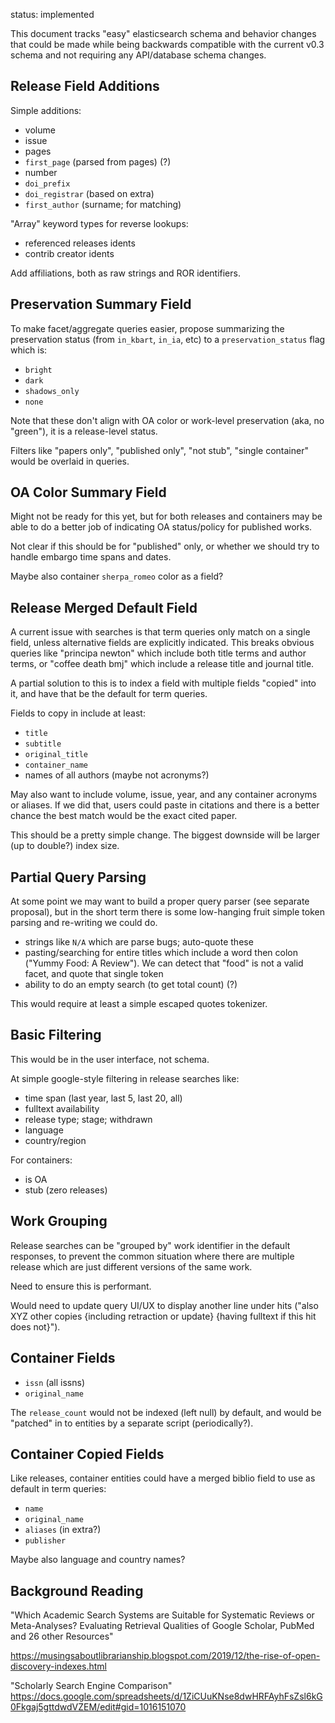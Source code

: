 
status: implemented

This document tracks "easy" elasticsearch schema and behavior changes that
could be made while being backwards compatible with the current v0.3 schema and
not requiring any API/database schema changes.

## Release Field Additions

Simple additions:

- volume
- issue
- pages
- `first_page` (parsed from pages) (?)
- number
- `doi_prefix`
- `doi_registrar` (based on extra)
- `first_author` (surname; for matching)

"Array" keyword types for reverse lookups:

- referenced releases idents
- contrib creator idents

Add affiliations, both as raw strings and ROR identifiers.


## Preservation Summary Field

To make facet/aggregate queries easier, propose summarizing the preservation
status (from `in_kbart`, `in_ia`, etc) to a `preservation_status` flag which
is:

- `bright`
- `dark`
- `shadows_only`
- `none`

Note that these don't align with OA color or work-level preservation (aka, no
"green"), it is a release-level status.

Filters like "papers only", "published only", "not stub", "single container"
would be overlaid in queries.


## OA Color Summary Field

Might not be ready for this yet, but for both releases and containers may be
able to do a better job of indicating OA status/policy for published works.

Not clear if this should be for "published" only, or whether we should try to
handle embargo time spans and dates.

Maybe also container `sherpa_romeo` color as a field?


## Release Merged Default Field

A current issue with searches is that term queries only match on a single
field, unless alternative fields are explicitly indicated. This breaks obvious
queries like "principa newton" which include both title terms and author terms,
or "coffee death bmj" which include a release title and journal title.

A partial solution to this is to index a field with multiple fields "copied"
into it, and have that be the default for term queries.

Fields to copy in include at least:

- `title`
- `subtitle`
- `original_title`
- `container_name`
- names of all authors (maybe not acronyms?)

May also want to include volume, issue, year, and any container acronyms or
aliases. If we did that, users could paste in citations and there is a better
chance the best match would be the exact cited paper.

This should be a pretty simple change. The biggest downside will be larger (up
to double?) index size.


## Partial Query Parsing

At some point we may want to build a proper query parser (see separate
proposal), but in the short term there is some low-hanging fruit simple token
parsing and re-writing we could do.

- strings like `N/A` which are parse bugs; auto-quote these
- pasting/searching for entire titles which include a word then colon ("Yummy
  Food: A Review"). We can detect that "food" is not a valid facet, and quote
  that single token
- ability to do an empty search (to get total count) (?)

This would require at least a simple escaped quotes tokenizer.


## Basic Filtering

This would be in the user interface, not schema.

At simple google-style filtering in release searches like:

- time span (last year, last 5, last 20, all)
- fulltext availability
- release type; stage; withdrawn
- language
- country/region

For containers:

- is OA
- stub (zero releases)

## Work Grouping

Release searches can be "grouped by" work identifier in the default responses,
to prevent the common situation where there are multiple release which are just
different versions of the same work.

Need to ensure this is performant.

Would need to update query UI/UX to display another line under hits ("also XYZ
other copies {including retraction or update} {having fulltext if this
hit does not}").


## Container Fields

- `issn` (all issns)
- `original_name`

The `release_count` would not be indexed (left null) by default, and would be
"patched" in to entities by a separate script (periodically?).


## Container Copied Fields

Like releases, container entities could have a merged biblio field to use as
default in term queries:

- `name`
- `original_name`
- `aliases` (in extra?)
- `publisher`

Maybe also language and country names?


## Background Reading

"Which Academic Search Systems are Suitable for Systematic Reviews or
Meta-Analyses?  Evaluating Retrieval Qualities of Google Scholar, PubMed and 26
other Resources"

https://musingsaboutlibrarianship.blogspot.com/2019/12/the-rise-of-open-discovery-indexes.html

"Scholarly Search Engine Comparison"
https://docs.google.com/spreadsheets/d/1ZiCUuKNse8dwHRFAyhFsZsl6kG0Fkgaj5gttdwdVZEM/edit#gid=1016151070
